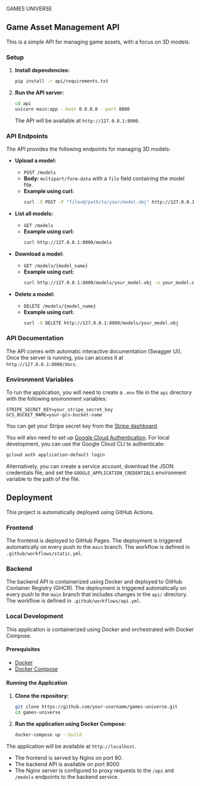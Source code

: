 GAMES UNIVERSE

## Game Asset Management API

This is a simple API for managing game assets, with a focus on 3D models.

### Setup

1.  **Install dependencies:**
    ```bash
    pip install -r api/requirements.txt
    ```

2.  **Run the API server:**
    ```bash
    cd api
    uvicorn main:app --host 0.0.0.0 --port 8000
    ```
    The API will be available at `http://127.0.0.1:8000`.

### API Endpoints

The API provides the following endpoints for managing 3D models:

*   **Upload a model:**
    *   `POST /models`
    *   **Body:** `multipart/form-data` with a `file` field containing the model file.
    *   **Example using curl:**
        ```bash
        curl -X POST -F "file=@/path/to/your/model.obj" http://127.0.0.1:8000/models
        ```

*   **List all models:**
    *   `GET /models`
    *   **Example using curl:**
        ```bash
        curl http://127.0.0.1:8000/models
        ```

*   **Download a model:**
    *   `GET /models/{model_name}`
    *   **Example using curl:**
        ```bash
        curl http://127.0.0.1:8000/models/your_model.obj -o your_model.obj
        ```

*   **Delete a model:**
    *   `DELETE /models/{model_name}`
    *   **Example using curl:**
        ```bash
        curl -X DELETE http://127.0.0.1:8000/models/your_model.obj
        ```

### API Documentation

The API comes with automatic interactive documentation (Swagger UI). Once the server is running, you can access it at `http://127.0.0.1:8000/docs`.

### Environment Variables

To run the application, you will need to create a `.env` file in the `api` directory with the following environment variables:

```
STRIPE_SECRET_KEY=your_stripe_secret_key
GCS_BUCKET_NAME=your-gcs-bucket-name
```

You can get your Stripe secret key from the [Stripe dashboard](https://dashboard.stripe.com/apikeys).

You will also need to set up [Google Cloud Authentication](https://cloud.google.com/docs/authentication/client-libraries). For local development, you can use the Google Cloud CLI to authenticate:
```bash
gcloud auth application-default login
```
Alternatively, you can create a service account, download the JSON credentials file, and set the `GOOGLE_APPLICATION_CREDENTIALS` environment variable to the path of the file.

## Deployment

This project is automatically deployed using GitHub Actions.

### Frontend

The frontend is deployed to GitHub Pages. The deployment is triggered automatically on every push to the `main` branch. The workflow is defined in `.github/workflows/static.yml`.

### Backend

The backend API is containerized using Docker and deployed to GitHub Container Registry (GHCR). The deployment is triggered automatically on every push to the `main` branch that includes changes in the `api/` directory. The workflow is defined in `.github/workflows/api.yml`.

### Local Development

This application is containerized using Docker and orchestrated with Docker Compose.

#### Prerequisites

*   [Docker](https://docs.docker.com/get-docker/)
*   [Docker Compose](https://docs.docker.com/compose/install/)

#### Running the Application

1.  **Clone the repository:**
    ```bash
    git clone https://github.com/your-username/games-universe.git
    cd games-universe
    ```

2.  **Run the application using Docker Compose:**
    ```bash
    docker-compose up --build
    ```

The application will be available at `http://localhost`.

*   The frontend is served by Nginx on port 80.
*   The backend API is available on port 8000.
*   The Nginx server is configured to proxy requests to the `/api` and `/models` endpoints to the backend service.
